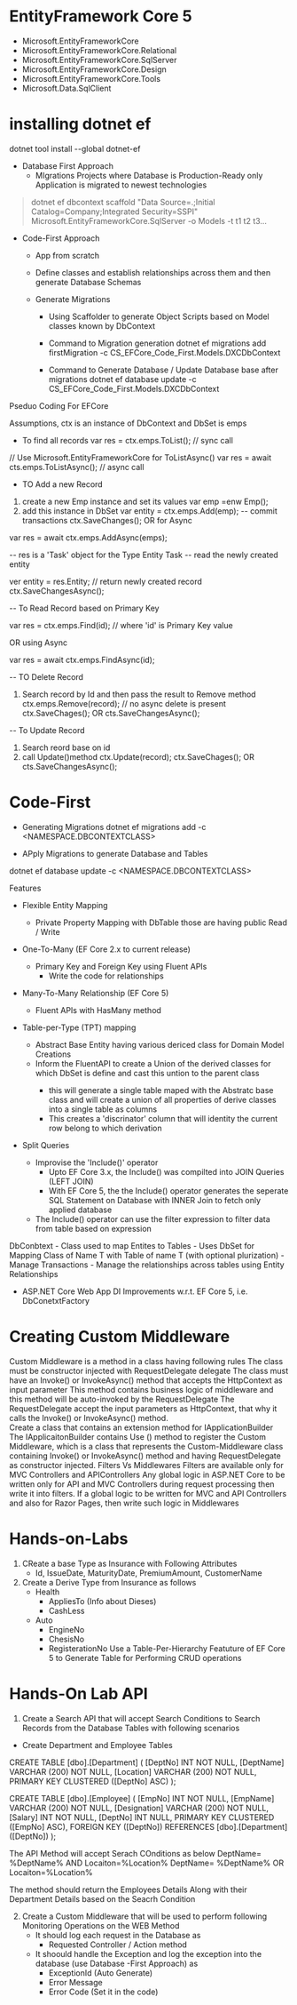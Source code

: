 # EntityFramework Core 5
- Microsoft.EntityFrameworkCore
- Microsoft.EntityFrameworkCore.Relational
- Microsoft.EntityFrameworkCore.SqlServer
- Microsoft.EntityFrameworkCore.Design
- Microsoft.EntityFrameworkCore.Tools
- Microsoft.Data.SqlClient

# installing dotnet ef
dotnet tool install --global dotnet-ef

- Database First Approach
	-  MIgrations Projects where Database is Production-Ready only Application is migrated to newest technologies

>dotnet ef dbcontext scaffold "Data Source=.;Initial Catalog=Company;Integrated Security=SSPI" 
 Microsoft.EntityFrameworkCore.SqlServer -o Models -t t1 t2 t3...





- Code-First Approach
	- App from scratch
	- Define classes and establish relationships across them and then generate Database Schemas

	- Generate Migrations
		- Using Scaffolder to generate Object Scripts based on Model classes known by DbContext
		- Command to Migration generation
dotnet ef migrations add firstMigration -c CS_EFCore_Code_First.Models.DXCDbContext

		- Command to Generate Database / Update Database base after migrations
dotnet ef database update -c CS_EFCore_Code_First.Models.DXCDbContext

Pseduo Coding For EFCore

Assumptions, ctx is an instance of DbContext and DbSet<Emp> is emps

-  To find all records
var res = ctx.emps.ToList(); // sync call

// Use Microsoft.EntityFrameworkCore for ToListAsync()
var res = await cts.emps.ToListAsync(); // async call

- TO Add a new Record

1. create a new Emp instance and set its values
var emp =enw Emp();
2. add this instance in DbSet<Emp>
var entity = ctx.emps.Add(emp); 
-- commit transactions
ctx.SaveChanges();
OR for Async

var res = await ctx.emps.AddAsync(emps);

-- res is a 'Task' object for the Type Entity Task<Entity>
-- read the newly created entity

ver entity = res.Entity; // return newly created record
ctx.SaveChangesAsync();

-- To Read Record based on Primary Key

var res = ctx.emps.Find(id);  // where 'id' is Primary Key value

OR using Async

var res = await ctx.emps.FindAsync(id);

-- TO Delete Record
1. Search record by Id and then pass the result to Remove method
ctx.emps.Remove(record); // no async delete is present
ctx.SaveChages(); OR cts.SaveChangesAsync();

-- To Update Record
1. Search reord base on id
2. call Update<T>()method
ctx.Update<Emp>(record);
ctx.SaveChages(); OR cts.SaveChangesAsync();


# Code-First 

- Generating Migrations
dotnet ef migrations add <NAME-OF-MIGRATION> -c <NAMESPACE.DBCONTEXTCLASS>

- APply Migrations to generate Database and Tables

dotnet ef database update -c <NAMESPACE.DBCONTEXTCLASS>



Features
- Flexible Entity Mapping
	- Private Property Mapping with DbTable those are having public Read / Write
- One-To-Many (EF Core 2.x to current release)
	- Primary Key and Foreign Key using Fluent APIs
		- Write the code for relationships
- Many-To-Many Relationship (EF Core 5)
	- Fluent APIs with HasMany<T> method
- Table-per-Type (TPT) mapping
	- Abstract Base Entity having various dericed class for Domain Model Creations
	- Inform the FluentAPI to create a Union of the derived classes for which DbSet<T> is define 
		and cast this untion to the parent class
		- this will generate a single table maped with the Abstratc base class and will create a union 
			of all properties of derive classes into a single table as columns		
		- This creates a 'discrinator' column that will identity the current row belong to which derivation
		

- Split Queries
	- Improvise the 'Include()' operator
		- Upto EF Core 3.x, the Include() was compilted into JOIN Queries (LEFT JOIN)
		-  With EF Core 5, the the Include() operator generates the 
			seperate SQL Statement on  Database with INNER Join to fetch only applied database
	- The Include() operator can use the filter expression to filter data from table based on expression 	


DbConbtext
	- Class used to map Entites to Tables
		- Uses DbSet<T> for Mapping Class of Name T with Table of name T (with optional plurization)
	- Manage Transactions
	- Manage the relationships across tables using Entity Relationships

- ASP.NET Core Web App DI Improvements w.r.t. EF Core 5, i.e. DbConetxtFactory



# Creating Custom Middleware

Custom Middleware is a method in a class having following rules
The class must be constructor injected with RequestDelegate  delegate
The class must have an Invoke() or InvokeAsync() method that accepts the HttpContext as input parameter
This method contains business logic of middleware and this method will be auto-invoked by the RequestDelegate
The RequestDelegate accept the input parameters as HttpContext, that why it calls the Invoke() or InvokeAsync() method.  
Create a class that contains an extension method for IApplicationBuilder 
The IApplicaitonBuilder contains Use () method to register the Custom Middleware, which is a  class that represents the Custom-Middleware class containing Invoke() or InvokeAsync() method and having RequestDelegate as constructor injected.
Filters Vs Middlewares
Filters are available only for MVC Controllers and APIControllers
Any global logic in ASP.NET Core to be written only for API and MVC Controllers during request processing then write it into filters.
If a global logic to be written for MVC and API Controllers and also for Razor Pages, then write such logic in Middlewares  




# Hands-on-Labs
1. CReate a base Type as Insurance with Following Attributes
	- Id, IssueDate, MaturityDate, PremiumAmount, CustomerName
2. Create a Derive Type from Insurance as follows
	- Health
		- AppliesTo (Info about Dieses)
		- CashLess
	- Auto
		- EngineNo
		- ChesisNo
		- RegisterationNo
Use a Table-Per-Hierarchy Featuture of EF Core 5 to Generate Table for Performing CRUD operations 

# Hands-On Lab API
1. Create a Search API that will accept Search Conditions to Search Records from the Database Tables with following scenarios

- Create Department and Employee Tables


CREATE TABLE [dbo].[Department] (
    [DeptNo]   INT           NOT NULL,
    [DeptName] VARCHAR (200) NOT NULL,
    [Location] VARCHAR (200) NOT NULL,
    PRIMARY KEY CLUSTERED ([DeptNo] ASC)
);

CREATE TABLE [dbo].[Employee] (
    [EmpNo]       INT           NOT NULL,
    [EmpName]     VARCHAR (200) NOT NULL,
    [Designation] VARCHAR (200) NOT NULL,
    [Salary]      INT           NOT NULL,
    [DeptNo]      INT           NULL,
    PRIMARY KEY CLUSTERED ([EmpNo] ASC),
    FOREIGN KEY ([DeptNo]) REFERENCES [dbo].[Department] ([DeptNo])
);


The API Method will accept Serach COnditions as below
 DeptName= %DeptName% AND Locaiton=%Location%
 DeptName= %DeptName% OR Locaiton=%Location%

 The method should return the Employees Details Along with their Department Details based on the Seacrh Condition


 2. Create a Custom Middleware that will be used to perform following Monitoring Operations on the WEB Method
	- It should log each request in the Database as
		- Requested Controller / Action method
	- It shoould handle the Exception and log the exception into the database (use Database -First Approach) as
		- ExceptionId (Auto Generate)
		- Error Message
		- Error Code (Set it in the code)
	



